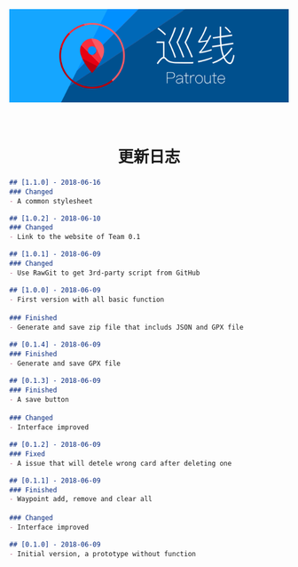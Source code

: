 <div align=center><a href="../"><img src="../Resource/Banner.svg" alt="Banner"></a></div>

<h1 align=center><br/>更新日志</h1>

```markdown
## [1.1.0] - 2018-06-16
### Changed
- A common stylesheet
```

```markdown
## [1.0.2] - 2018-06-10
### Changed
- Link to the website of Team 0.1
```

```markdown
## [1.0.1] - 2018-06-09
### Changed
- Use RawGit to get 3rd-party script from GitHub
```

```markdown
## [1.0.0] - 2018-06-09
- First version with all basic function

### Finished
- Generate and save zip file that includs JSON and GPX file
```

```markdown
## [0.1.4] - 2018-06-09
### Finished
- Generate and save GPX file
```

```markdown
## [0.1.3] - 2018-06-09
### Finished
- A save button

### Changed
- Interface improved
```

```markdown
## [0.1.2] - 2018-06-09
### Fixed
- A issue that will detele wrong card after deleting one
```

```markdown
## [0.1.1] - 2018-06-09
### Finished
- Waypoint add, remove and clear all

### Changed
- Interface improved
```

```markdown
## [0.1.0] - 2018-06-09
- Initial version, a prototype without function
```
